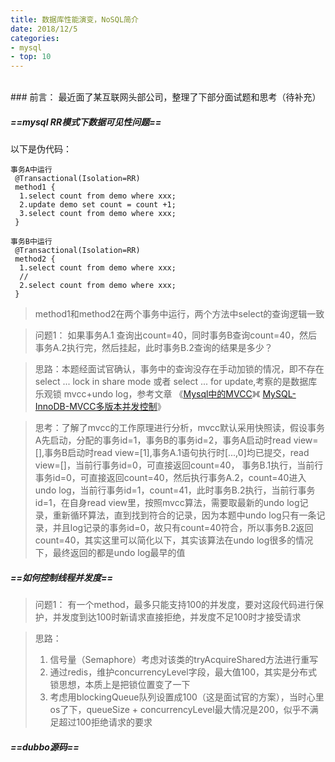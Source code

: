 ```yaml
---
title: 数据库性能演变，NoSQL简介
date: 2018/12/5
categories:
- mysql
- top: 10
---
```

<br/>
### 前言：
最近面了某互联网头部公司，整理了下部分面试题和思考（待补充）

##### ==*mysql RR模式下数据可见性问题*==
以下是伪代码：

```
事务A中运行
 @Transactional(Isolation=RR)
 method1 {
  1.select count from demo where xxx;
  2.update demo set count = count +1;
  3.select count from demo where xxx;
 }

事务B中运行
 @Transactional(Isolation=RR)
 method2 {
  1.select count from demo where xxx;
  //
  2.select count from demo where xxx;
 }
```
> method1和method2在两个事务中运行，两个方法中select的查询逻辑一致

> 问题1： 如果事务A.1 查询出count=40，同时事务B查询count=40，然后事务A.2执行完，然后挂起，此时事务B.2查询的结果是多少？

>思路：本题经面试官确认，事务中的查询没存在手动加锁的情况，即不存在select ... lock in share mode 或者 select ... for update,考察的是数据库乐观锁 mvcc+undo log，参考文章 《[Mysql中的MVCC](https://blog.csdn.net/chen77716/article/details/)》《 [MySQL-InnoDB-MVCC多版本并发控制](MySQL-InnoDB-MVCC多版本并发控制)》

> 思考：了解了mvcc的工作原理进行分析，mvcc默认采用快照读，假设事务A先启动，分配的事务id=1，事务B的事务id=2，事务A启动时read view=[],事务B启动时read view=[1],事务A.1语句执行时[...,0]均已提交，read view=[]，当前行事务id=0，可直接返回count=40，
事务B.1执行，当前行事务id=0，可直接返回count=40，然后执行事务A.2，count=40进入undo log，当前行事务id=1，count=41，此时事务B.2执行，当前行事务id=1，在自身read view里，按照mvcc算法，需要取最新的undo log记录，重新循环算法，直到找到符合的记录，因为本题中undo log只有一条记录，并且log记录的事务id=0，故只有count=40符合，所以事务B.2返回count=40，其实这里可以简化以下，其实该算法在undo log很多的情况下，最终返回的都是undo log最早的值

##### ==*如何控制线程并发度*==
> 问题1： 有一个method，最多只能支持100的并发度，要对这段代码进行保护，并发度到达100时新请求直接拒绝，并发度不足100时才接受请求

> 思路：
> 1. 信号量（Semaphore）考虑对该类的tryAcquireShared方法进行重写</br>
> 2. 通过redis，维护concurrencyLevel字段，最大值100，其实是分布式锁思想，本质上是把锁位置变了一下</br>
> 3. 考虑用blockingQueue队列设置成100（这是面试官的方案），当时心里os了下，queueSize + concurrencyLevel最大情况是200，似乎不满足超过100拒绝请求的要求</br>

##### ==*dubbo源码*==
